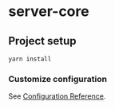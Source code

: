# server-core

## Project setup
```
yarn install
```

### Customize configuration
See [Configuration Reference](https://github.com/Akryum/nodepack).
